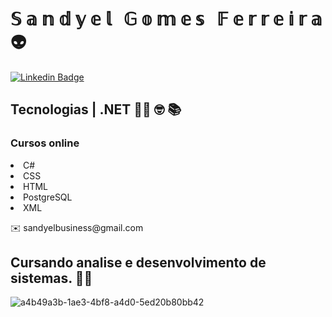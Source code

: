 <h1> &Sopf; &aopf; &nopf; &dopf; &yopf; &eopf; &lopf; &nbsp; &Gopf; &oopf; &mopf; &eopf; &sopf; &nbsp; &Fopf; &eopf; &ropf; &ropf; &eopf; &iopf; &ropf; &aopf;  👽</h1> 


[![Linkedin Badge](https://img.shields.io/badge/-sandyelgomes-blue?style=flat-square&logo=Linkedin&logoColor=white&link=https://www.linkedin.com/in/sandyelgomes)](https://www.linkedin.com/in/sandyelgomes)



<!DOCTYPE html>
<html>
<head>
 

</head>
<body>
<h2>Tecnologias | .NET 👨‍💻 🤓 📚  </h2>


<p>
 <h3> Cursos online </h3>
    <li>C#</li>    
    <li>CSS</li>
    <li>HTML</li>
    <li>PostgreSQL</li>
    <li>XML</li>
</p>
<p> ✉️ sandyelbusiness@gmail.com</p>

<h2> Cursando analise e desenvolvimento de sistemas. 👨‍🎓 </h2>


![a4b49a3b-1ae3-4bf8-a4d0-5ed20b80bb42](https://user-images.githubusercontent.com/40548971/113466669-f9baf200-9413-11eb-8a66-0a857bdc5f36.png)

 

</body>
</html>




